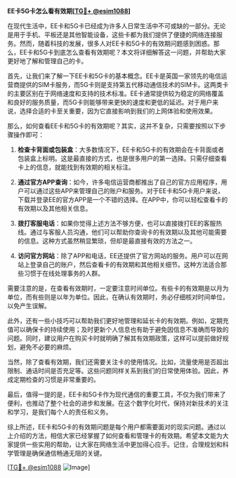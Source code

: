 **EE卡5G卡怎么看有效期[[TG💪+ @esim1088](https://t.me/s/esim1088)]**

在现代生活中，EE卡和5G卡已经成为许多人日常生活中不可或缺的一部分。无论是用于手机、平板还是其他智能设备，这些卡都为我们提供了便捷的网络连接服务。然而，随着科技的发展，很多人对EE卡和5G卡的有效期问题感到困惑。那么，EE卡和5G卡到底怎么查看有效期呢？本文将详细解答这一问题，并帮助大家更好地了解和管理自己的卡。

首先，让我们来了解一下EE卡和5G卡的基本概念。EE卡是英国一家领先的电信运营商提供的SIM卡服务，而5G卡则是支持第五代移动通信技术的SIM卡。这两类卡的主要区别在于网络速度和支持的技术标准。EE卡通常提供较为稳定的网络覆盖和良好的服务质量，而5G卡则能够带来更快的速度和更低的延迟。对于用户来说，选择合适的卡至关重要，因为它直接影响到我们的上网体验和使用效果。

那么，如何查看EE卡和5G卡的有效期呢？其实，这并不复杂，只需要按照以下步骤操作即可：

1. **检查卡背面或包装盒**：大多数情况下，EE卡和5G卡的有效期会在卡背面或者包装盒上标明。这是最直接的方式，也是很多用户的第一选择。只需仔细查看卡上的信息，就能找到有效期的相关标注。

2. **通过官方APP查询**：如今，许多电信运营商都推出了自己的官方应用程序，用户可以通过这些APP来管理自己的账户和服务。对于EE卡和5G卡用户来说，下载并登录EE的官方APP是一个不错的选择。在APP中，你可以轻松查看卡的有效期以及其他相关信息。

3. **拨打客服电话**：如果你觉得上述方法不够方便，也可以直接拨打EE的客服热线。通过与客服人员沟通，他们可以帮助你查询卡的有效期以及其他可能需要的信息。这种方式虽然稍显繁琐，但却是最直接有效的方法之一。

4. **访问官方网站**：除了APP和电话，EE还提供了官方网站的服务。用户可以在网站上登录自己的账户，然后查看卡的有效期和其他相关细节。这种方法适合那些习惯于在线处理事务的人群。

需要注意的是，在查看有效期时，一定要注意时间单位。有些卡的有效期是以月为单位，而有些则是以年为单位。因此，在确认有效期时，务必仔细核对时间单位，以免产生误解。

此外，还有一些小技巧可以帮助我们更好地管理和延长卡的有效期。例如，定期充值可以确保卡的持续使用；及时更新个人信息也有助于避免因信息不准确而导致的问题。同时，建议用户在购买卡时就明确了解其有效期政策，这样可以提前做好规划，避免不必要的麻烦。

当然，除了查看有效期，我们还需要关注卡的使用情况。比如，流量使用是否超出限制、通话时间是否充足等。这些问题同样关系到我们的日常使用体验。因此，养成定期检查的习惯是非常重要的。

最后，值得一提的是，EE卡和5G卡作为现代通信的重要工具，不仅为我们带来了便利，也推动了整个社会的进步和发展。在这个数字化时代，保持对新技术的关注和学习，是我们每个人的责任和义务。

综上所述，EE卡和5G卡的有效期问题是每个用户都需要面对的现实问题。通过以上介绍的方法，相信大家已经掌握了如何查看和管理卡的有效期。希望本文能为大家提供一些实用的帮助，让大家在网络生活中更加得心应手。记住，合理规划和科学管理是确保通信畅通无阻的关键。

[[TG💪+ @esim1088](https://t.me/s/esim1088) ![Image](https://i.postimg.cc/4NQfJmqS/Snipaste-2025-05-13-00-14-12.png)]